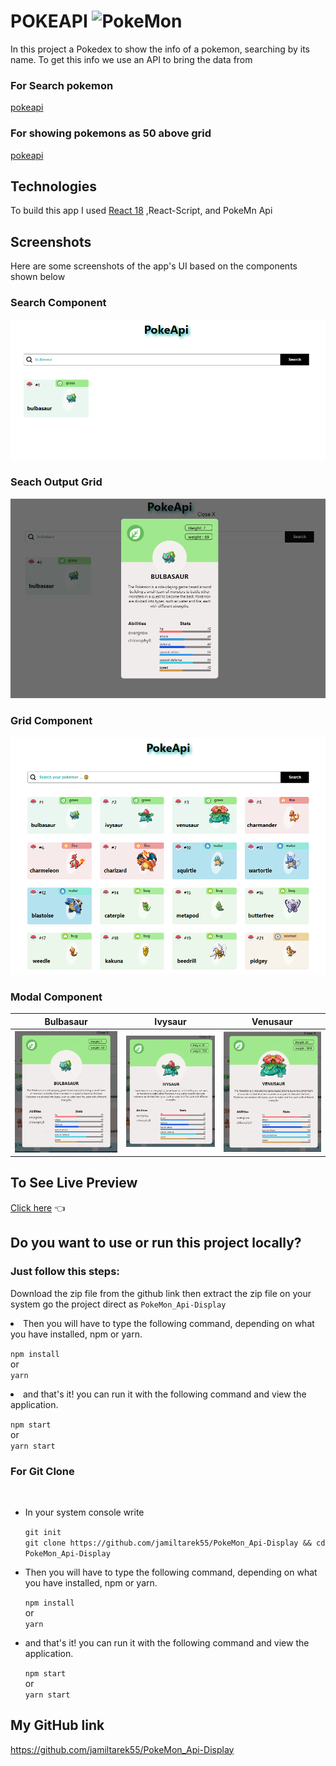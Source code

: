 # POKEAPI ![PokeMon](https://cdn.emojidex.com/emoji/px32/Pokebola.png "Pokebola")

In this project a Pokedex to show the info of a pokemon, searching by its name. To get this info we use an API to bring the data from 
### For Search pokemon 
[pokeapi](https://pokeapi.co/api/v2/pokemon/${textSearch.toLowerCase()})

### For showing pokemons as 50 above grid
[pokeapi](https://pokeapi.co/api/v2/pokemon?limit=${limit}&offset=${offset})


## Technologies

To build this app I used [React 18](https://reactjs.org/) ,React-Script, and PokeMn Api

## Screenshots

Here are some screenshots of the app's UI based on the components shown below

### Search Component
![Image](/src/assets/screenshots/search.PNG)
### Seach Output Grid
![Image](/src/assets/screenshots/gridOut.PNG)


### Grid Component

![Image](/src/assets/screenshots/page.PNG)


### Modal Component
Bulbasaur               |  Ivysaur  |  Venusaur
:-------------------------:|:-------------------------:|:-------------------------:
![Image](/src/assets/screenshots/card-bulbasaur.PNG?raw=true) | ![Image](/src/assets/screenshots/card-ivysaur.PNG?raw=true) | ![Image](/src/assets/screenshots/card-venasaur.PNG?raw=true)

## To See Live Preview

[Click here](https://steady-phoenix-1045ff.netlify.app/) 👈

## Do you want to use or run this project locally?

### Just follow this steps:
Download the zip file from the github link
then extract the zip file on your system 
go the project direct as `PokeMon_Api-Display`
<li>Then you will have to type the following command, depending on what you have installed, npm or yarn.</li>
  
  `npm install`<br/>
    or <br/>
  `yarn`
  <li>and that's it! you can run it with the following command and view the application.</li>

  `npm start`
   <br/>or <br/>
  `yarn start`
  
 ### For Git Clone
 <br/> 

<ul>
  <li>In your system console write </li>
  
  `git init`<br/>
  `git clone https://github.com/jamiltarek55/PokeMon_Api-Display && cd PokeMon_Api-Display`

  <li>Then you will have to type the following command, depending on what you have installed, npm or yarn.</li>
  
  `npm install`<br/>
    or <br/>
  `yarn`
  <li>and that's it! you can run it with the following command and view the application.</li>

  `npm start`
   <br/> or <br/>
  `yarn start`

  
</ul>


## My GitHub link
 https://github.com/jamiltarek55/PokeMon_Api-Display


